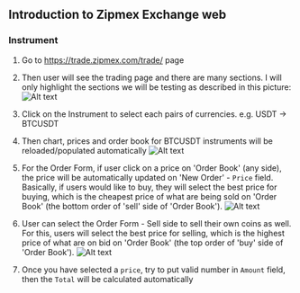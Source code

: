 ## Introduction to Zipmex Exchange web

### Instrument

1. Go to https://trade.zipmex.com/trade/ page

2. Then user will see the trading page and there are many sections. 
   I will only highlight the sections we will be testing as described in this picture:
![Alt text](img/zipmex-test-challenges-1.png?raw=true "Title")
    
3. Click on the Instrument to select each pairs of currencies. 
e.g. USDT -> BTCUSDT

4. Then chart, prices and order book for BTCUSDT instruments will be reloaded/populated automatically
![Alt text](img/zipmex-test-challenges-2.png?raw=true "Title")

5. For the Order Form, if user click on a price on 'Order Book' (any side), 
   the price will be automatically updated on 'New Order' - `Price` field. 
   Basically, if users would like to buy, they will select the best price for buying, 
   which is the cheapest price of what are being sold on 'Order Book' (the bottom order of 'sell' side of 'Order Book').
![Alt text](img/zipmex-test-challenges-3.png?raw=true "Title")

6. User can select the Order Form - Sell side to sell their own coins as well. 
   For this, users will select the best price for selling, which is the highest price of what are on bid on 'Order Book' 
   (the top order of 'buy' side of 'Order Book').
![Alt text](img/zipmex-test-challenges-4.png?raw=true "Title")

7. Once you have selected a `price`, try to put valid number in `Amount` field, then the `Total` will be calculated automatically